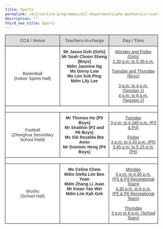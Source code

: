 ```yaml
---
title: Sports
permalink: /distinctive-programmes/all-departments/phe-aesthetics-cca/cca/sports/
description: ""
third_nav_title: Sports
---
```

<style type="text/css">
.tg  {border-collapse:collapse;border-spacing:0;}
.tg td{border-color:black;border-style:solid;border-width:1px;font-family:Arial, sans-serif;font-size:14px;
  overflow:hidden;padding:10px 5px;word-break:normal;}
.tg th{border-color:black;border-style:solid;border-width:1px;font-family:Arial, sans-serif;font-size:14px;
  font-weight:normal;overflow:hidden;padding:10px 5px;word-break:normal;}
.tg .tg-dm6r{background-color:#FFF;color:#303030;text-align:center;vertical-align:middle}
.tg .tg-a4yv{background-color:#DDD;color:#666;font-weight:bold;text-align:center;vertical-align:top}
.tg .tg-jc2m{background-color:#FFF;color:#303030;font-weight:bold;text-align:center;vertical-align:top}
.tg .tg-epkd{background-color:#FFF;color:#303030;text-align:center;vertical-align:top}
.tg .tg-a8lp{background-color:#FFF;color:#303030;text-align:center;text-decoration:underline;vertical-align:top}
</style>
<table class="tg">
<thead>
  <tr>
    <th class="tg-a4yv">CCA / Venue<br></th>
    <th class="tg-a4yv">Teachers-in-charge<br></th>
    <th class="tg-a4yv">Day / Time</th>
  </tr>
</thead>
<tbody>
  <tr>
    <td class="tg-dm6r">Basketball<br>(Indoor Sports Hall)<br></td>
    <td class="tg-jc2m">Mr Jason Goh (Girls)<br>Mr Seah Choon Sheng (Boys)<br>Mdm Jasmine Ng<br>Ms Ginny Low<br>Ms Lim Sok Ping<br>Mdm Lily Lee</td>
    <td class="tg-a8lp">Monday and Friday (Girls)<br>2.30 p.m. to 5.30 p.m.<br><br>Tuesday and Thursday (Boys)<br><br><span style="font-weight:400;color:#303030">3 p.m. to 4 p.m. (Session 1)</span><br><span style="font-weight:400;color:#303030">4 p.m. to 6 p.m. (Session 2)</span></td>
  </tr>
  <tr>
    <td class="tg-epkd" colspan="3"></td>
  </tr>
  <tr>
    <td class="tg-dm6r">Football<br>(Zhonghua Secondary School Field)</td>
    <td class="tg-jc2m">Mr Thomas Ho (P5 Boys)<br>Mr Shalihin (P3 and P6 Boys)<br>Ms Siti Rozalita Bte Amin<br>Mr Dominic Heng (P4 Boys)</td>
    <td class="tg-a8lp">Tuesday<br>3 p.m. to 4.340 p.m. (P3 &amp; P4)<br><br>Friday<br>3 p.m. to 4.30 p.m. (P5)<br>3.45 p.m. to 5.15 p.m. (P6)</td>
  </tr>
  <tr>
    <td class="tg-epkd" colspan="3"></td>
  </tr>
  <tr>
    <td class="tg-dm6r">Wushu<br>(School Hall)</td>
    <td class="tg-jc2m">Ms Celine Chew<br>Mdm Stella Lim Bee Yean<br>Mdm Zhang Li Juan<br>Mr Kwan Yan Wei<br>Mdm Lim Kah Gek</td>
    <td class="tg-a8lp">Monday<br>3 p.m. to 4.30 p.m.<br>(P3 &amp; P4 Recreational Team)<br>4.30 p.m. to 6 p.m.<br>(P5 &amp; P6 Recreational Team)<br><br>Thursday<br>3 p.m to 6 p.m. (School Team)</td>
  </tr>
</tbody>
</table>